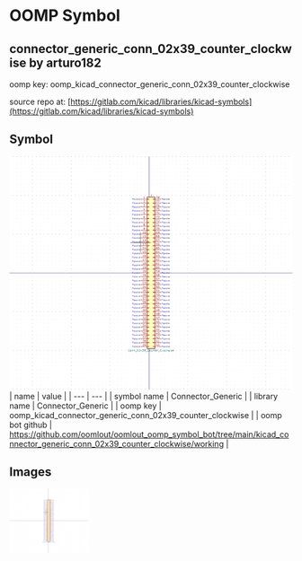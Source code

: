 # OOMP Symbol  
## connector_generic_conn_02x39_counter_clockwise  by arturo182  
  
oomp key: oomp_kicad_connector_generic_conn_02x39_counter_clockwise  
  
source repo at: [https://gitlab.com/kicad/libraries/kicad-symbols](https://gitlab.com/kicad/libraries/kicad-symbols)  
## Symbol  
  
[![working.png](working_600.png)](working.png)  
| name | value | 
| --- | --- | 
| symbol name | Connector_Generic | 
| library name | Connector_Generic | 
| oomp key | oomp_kicad_connector_generic_conn_02x39_counter_clockwise | 
| oomp bot github | https://github.com/oomlout/oomlout_oomp_symbol_bot/tree/main/kicad_connector_generic_conn_02x39_counter_clockwise/working | 
## Images  
  
[![working.png](working_140.png)](working.png)  
